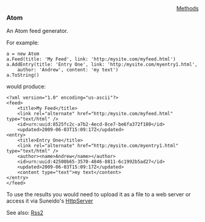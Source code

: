 <div style="float:right"><span class="toplinks"><a href="Atom/Methods">Methods</a></span></div>

### Atom

An Atom feed generator.

For example:

``` suneido
a = new Atom
a.Feed(title: 'My Feed', link: 'http:/mysite.com/myfeed.html')
a.AddEntry(title: 'Entry One', link: 'http:/mysite.com/myentry1.html', 
    author: 'Andrew', content: 'my text')
a.ToString()
```

would produce:

``` suneido
<?xml version="1.0" encoding="us-ascii"?>
<feed>
    <title>My Feed</title>
    <link rel="alternate" href="http:/mysite.com/myfeed.html" type="text/html" />
    <id>urn:uuid:8525fc2c-a7b2-4ecd-8ce7-be6fa372f180</id>
    <updated>2009-06-03T15:09:17Z</updated>
<entry>
    <title>Entry One</title>
    <link rel="alternate" href="http:/mysite.com/myentry1.html" type="text/html" />
    <author><name>Andrew</name></author>
    <id>urn:uuid:42500b65-3570-4846-8811-6c1992b5ad27</id>
    <updated>2009-06-03T15:09:17Z</updated>
    <content type="text">my text</content>
</entry>
</feed>
```

To use the results you would need to upload it as a file to a web server or access it via Suneido's [HttpServer](<HttpServer.md>)

See also: [Rss2](<Rss2.md>)